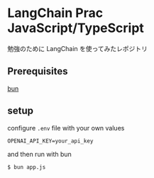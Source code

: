# LangChain Prac JavaScript/TypeScript

勉強のために LangChain を使ってみたレポジトリ

## Prerequisites

[bun](https://bun.sh/)

## setup
configure `.env` file with your own values
```
OPENAI_API_KEY=your_api_key
```

and then run with bun
```bash
$ bun app.js
```